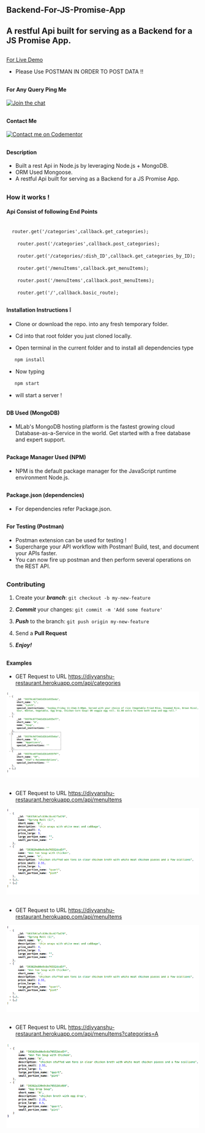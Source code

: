 ## Backend-For-JS-Promise-App
## A restful Api built for serving as a Backend for a JS Promise App.

##

[For Live Demo](https://divyanshu-restaurant.herokuapp.com/api/categories)

* Please Use POSTMAN IN ORDER TO POST DATA !!

##

#### For Any Query Ping Me

[![Join the chat](https://img.shields.io/badge/gitter-join%20chat%20%E2%86%92-brightgreen.svg)](https://gitter.im/divyanshu001)

##

#### Contact Me

[![Contact me on Codementor](https://cdn.codementor.io/badges/contact_me_github.svg)](https://www.codementor.io/divyanshurawat?utm_source=github&utm_medium=button&utm_term=divyanshurawat&utm_campaign=github)

##

#### Description 
* Built a rest Api in Node.js by leveraging Node.js + MongoDB.
* ORM Used Mongoose.
* A restful Api built for serving as a Backend for a JS Promise App.

##

### How it works !
#### Api Consist of following End Points

```

  router.get('/categories',callback.get_categories);

	router.post('/categories',callback.post_categories);

	router.get('/categories/:dish_ID',callback.get_categories_by_ID);

	router.get('/menuItems',callback.get_menuItems);

	router.post('/menuItems',callback.post_menuItems);

	router.get('/',callback.basic_route);

```


##

#### Installation Instructions :grey_exclamation:

* Clone or download the repo. into any fresh temporary folder.

* Cd into that root folder you just cloned locally.

* Open terminal in the current folder and to install all dependencies type 

```javascript
   npm install 
```

* Now typing 

```javascript
   npm start
```

* will start a server !

##

#### DB Used (MongoDB)

* MLab's MongoDB hosting platform is the fastest growing cloud Database-as-a-Service in the world. Get started with a free database and expert support.

##

#### Package Manager Used (NPM)

* NPM is the default package manager for the JavaScript runtime environment Node.js.

##

#### Package.json (dependencies)
  
* For dependencies refer Package.json.

##

#### For Testing (Postman)

* Postman extension can be used for testing !
* Supercharge your API workflow with Postman! Build, test, and document your APIs faster.
* You can now fire up postman and then perform several operations on the REST API.

##

### Contributing

1. Create your **_branch_**: `git checkout -b my-new-feature`

2. **_Commit_** your changes: `git commit -m 'Add some feature'`

3. **_Push_** to the branch: `git push origin my-new-feature`

4. Send a **Pull Request**

5. **_Enjoy!_**

##


#### Examples

* GET Request to URL https://divyanshu-restaurant.herokuapp.com/api/categories 

![alt tag](https://github.com/divyanshu-rawat/Backend-For-JS-Promise-App/blob/master/snapshots/route_categories.png)

##

* GET Request to URL https://divyanshu-restaurant.herokuapp.com/api/menuItems

![alt tag](https://github.com/divyanshu-rawat/Backend-For-JS-Promise-App/blob/master/snapshots/route_menuItems.png)

##

* GET Request to URL https://divyanshu-restaurant.herokuapp.com/api/menuItems

![alt tag](https://github.com/divyanshu-rawat/Backend-For-JS-Promise-App/blob/master/snapshots/route_menuItems.png)

##

* GET Request to URL https://divyanshu-restaurant.herokuapp.com/api/menuItems?categories=A

![alt tag](https://github.com/divyanshu-rawat/Backend-For-JS-Promise-App/blob/master/snapshots/query_string_route.png)

##

